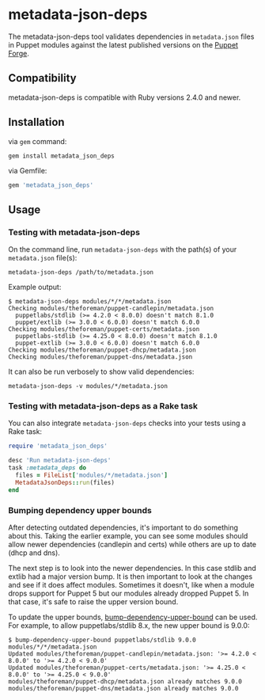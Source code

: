# metadata-json-deps

The metadata-json-deps tool validates dependencies in `metadata.json` files in Puppet modules against the latest published versions on the [Puppet Forge](https://forge.puppet.com/).

## Compatibility

metadata-json-deps is compatible with Ruby versions 2.4.0 and newer.

## Installation

via `gem` command:
``` shell
gem install metadata_json_deps
```

via Gemfile:
``` ruby
gem 'metadata_json_deps'
```

## Usage

### Testing with metadata-json-deps

On the command line, run `metadata-json-deps` with the path(s) of your `metadata.json` file(s):

```shell
metadata-json-deps /path/to/metadata.json
```

Example output:

```console
$ metadata-json-deps modules/*/*/metadata.json
Checking modules/theforeman/puppet-candlepin/metadata.json
  puppetlabs/stdlib (>= 4.2.0 < 8.0.0) doesn't match 8.1.0
  puppet/extlib (>= 3.0.0 < 6.0.0) doesn't match 6.0.0
Checking modules/theforeman/puppet-certs/metadata.json
  puppetlabs-stdlib (>= 4.25.0 < 8.0.0) doesn't match 8.1.0
  puppet-extlib (>= 3.0.0 < 6.0.0) doesn't match 6.0.0
Checking modules/theforeman/puppet-dhcp/metadata.json
Checking modules/theforeman/puppet-dns/metadata.json
```

It can also be run verbosely to show valid dependencies:

```shell
metadata-json-deps -v modules/*/metadata.json
```

### Testing with metadata-json-deps as a Rake task

You can also integrate `metadata-json-deps` checks into your tests using a Rake task:

```ruby
require 'metadata_json_deps'

desc 'Run metadata-json-deps'
task :metadata_deps do
  files = FileList['modules/*/metadata.json']
  MetadataJsonDeps::run(files)
end
```

### Bumping dependency upper bounds

After detecting outdated dependencies, it's important to do something about this. Taking the earlier example, you can see some modules should allow newer dependencies (candlepin and certs) while others are up to date (dhcp and dns).

The next step is to look into the newer dependencies. In this case stdlib and extlib had a major version bump. It is then important to look at the changes and see if it does affect modules. Sometimes it doesn't, like when a module drops support for Puppet 5 but our modules already dropped Puppet 5. In that case, it's safe to raise the upper version bound.

To update the upper bounds, [bump-dependency-upper-bound](https://github.com/voxpupuli/modulesync_config/blob/master/bin/bump-dependency-upper-bound) can be used. For example, to allow puppetlabs/stdlib 8.x, the new upper bound is 9.0.0:

```console
$ bump-dependency-upper-bound puppetlabs/stdlib 9.0.0 modules/*/*/metadata.json
Updated modules/theforeman/puppet-candlepin/metadata.json: '>= 4.2.0 < 8.0.0' to '>= 4.2.0 < 9.0.0'
Updated modules/theforeman/puppet-certs/metadata.json: '>= 4.25.0 < 8.0.0' to '>= 4.25.0 < 9.0.0'
modules/theforeman/puppet-dhcp/metadata.json already matches 9.0.0
modules/theforeman/puppet-dns/metadata.json already matches 9.0.0
```
